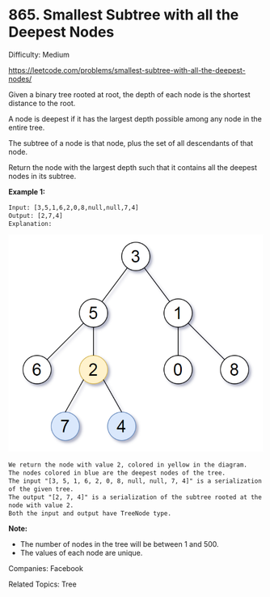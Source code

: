 # 865. Smallest Subtree with all the Deepest Nodes

Difficulty: Medium

https://leetcode.com/problems/smallest-subtree-with-all-the-deepest-nodes/

Given a binary tree rooted at root, the depth of each node is the shortest distance to the root.

A node is deepest if it has the largest depth possible among any node in the entire tree.

The subtree of a node is that node, plus the set of all descendants of that node.

Return the node with the largest depth such that it contains all the deepest nodes in its subtree.

**Example 1:**
```
Input: [3,5,1,6,2,0,8,null,null,7,4]
Output: [2,7,4]
Explanation:
```
![alt text](sketch1.png)
```
We return the node with value 2, colored in yellow in the diagram.
The nodes colored in blue are the deepest nodes of the tree.
The input "[3, 5, 1, 6, 2, 0, 8, null, null, 7, 4]" is a serialization of the given tree.
The output "[2, 7, 4]" is a serialization of the subtree rooted at the node with value 2.
Both the input and output have TreeNode type.
``` 

**Note:**

* The number of nodes in the tree will be between 1 and 500.
* The values of each node are unique.

Companies: Facebook

Related Topics: Tree
